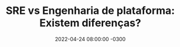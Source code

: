 ---
layout: post 
title:  "SRE vs Engenharia de plataforma: Existem diferenças?"
date:   2022-04-24 08:00:00 -0300
published: true
tag: "Edição #7 - 25.04.2022"
headline: "SREs nos times de produto? Vantagens e Desvantagens"
highlight_title: "SREs nos times de produto? Vantagens e Desvantagens"
highlight_url: "https://rootly.com/blog/the-pros-and-cons-of-embedded-sres"
highlight_autor: "Quentin Rousseau"
comentario: |-
    "O artigo aborda um tema que tem despertado o interesse não somente dos evangelistas e advogados das práticas de SRE, mas também de executivos de TI que veem na adoção das práticas um bom caminho para construção de plataformas capazes de acelerar entrega de TI, ao passo em que também asseguram uma experiência engajadora e confiável para os clientes. O autor destaca as vantagens e desvantagens de implementar modelos em que os engenheiros de confiabilidade estejam embarcados nos times de produtos (desenvolvedores, arquitetos, etc.) ou até mesmo nos times de operações de TI, destacando como o modelo embarcado pode ser vantajoso para empresas pequenas que não possam implementar times dedicados, ou empresas onde o entendimento sobre as vantagens das práticas de engenharia de confiabilidade ainda não sejam amplamente conhecidas e as pessoas precisem ser continuamente educadas sobre sua aplicação. Nesse contexto, o modelo embarcado tem muitas vantagens pois é capaz de reduzir silos e atrito entre os times, tornando a conversa sobre a implementação as melhores práticas mais fluidas e orgânicas. Para organizações maiores, a complexidade de ter times embarcados pode ser mais significativa em função da dificuldade de contratar SREs. Nesses ambientes, caso a cultura de SRE já esteja bem difundida, pode ser que um modelo dedicado tenha maior efeito.
    
    Dito isso, eu acredito que a perspectiva do artigo falha ou é incompleta em um aspecto. Organizações, principalmente as grandes, são organismos complexos e o aculturamento acerca das melhores práticas para construção de sistemas resilientes e confiáveis não é estático. É importante reforçá-los o tempo todo, especialmente no momento de grande transformação em que empresas capturam com mais afinco talento técnico externo para compor seus times técnicos. Acredito que o modelo híbrido seja o mais adequado, mas não onde os times de produtos tenham um SRE, mas onde os times de produto entendam as práticas e princípios e saibam como implementar, mas também com times dedicados capazes de criar instrumentos que permitam que a adoção de tais práticas sejam simplificada e possa ser executada em escala."
comentado_por: "Ricardo Coelho de Sousa"
comentado_por_linkedin: "http://www.linkedin.com/in/rcsousa1"
---